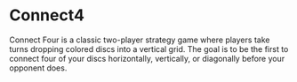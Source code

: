 # Connect4
Connect Four is a classic two-player strategy game where players take turns dropping colored discs into a vertical grid. The goal is to be the first to connect four of your discs horizontally, vertically, or diagonally before your opponent does.
